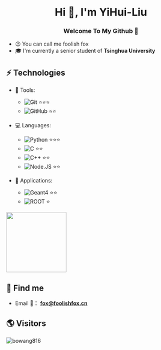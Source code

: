 
<h1 align="center">Hi 👋, I'm YiHui-Liu</h1> 

<h3 align="center"> Welcome To My Github 👋  </h3>

- 😉 You can call me foolish fox
- 🎓 I'm currently a senior student of **Tsinghua University**

## ⚡ Technologies
- 🚀 Tools:
  * ![Git](https://img.shields.io/badge/-Git-black?style=plastic&logo=git) ⭐⭐⭐
  * ![GitHub](https://img.shields.io/badge/-GitHub-181717?style=plastic&logo=github) ⭐⭐

- 💻 Languages:
  * ![Python](https://img.shields.io/badge/-Python-black?style=flat-square&logo=Python) ⭐⭐⭐
  * ![C](https://img.shields.io/badge/-C-black?style=flat-square&logo=C) ⭐⭐
  * ![C++](https://img.shields.io/badge/-C++-black?style=flat-square&logo=CPlusplus) ⭐⭐
  * ![Node.JS](https://img.shields.io/badge/-Node.JS-black?style=plastic&logo=Node.js) ⭐⭐
  
- 🌱 Applications:
  * ![Geant4](https://img.shields.io/badge/-Geant4-black?style=flat-square&logo=visualstudiocode) ⭐⭐
  * ![ROOT](https://img.shields.io/badge/-ROOT-black?style=flat-square&logo=visualstudiocode) ⭐

<div style="display: inline">
  <img src="https://github-readme-stats.vercel.app/api?username=YiHui-Liu&count_private=true&show_icons=true" height="160" align="center"/>
</div>

## 🔎 Find me
  - Email 💌： **fox@foolishfox.cn**

## 🌎 Visitors
<p align="left"> <img src="https://komarev.com/ghpvc/?username=YiHui-Liu&label=Profile%20views&color=0e75b6&style=flat" alt="bowang816" /> </p>

